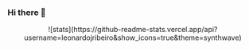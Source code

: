 ### Hi there 👋
<p align="center"> ![stats](https://github-readme-stats.vercel.app/api?username=leonardojribeiro&show_icons=true&theme=synthwave) </p>

<!--
**LeonardoJRibeiro/leonardojribeiro** is a ✨ _special_ ✨ repository because its `README.md` (this file) appears on your GitHub profile.

Here are some ideas to get you started:

- 🔭 I’m currently working on ...
- 🌱 I’m currently learning ...
- 👯 I’m looking to collaborate on ...
- 🤔 I’m looking for help with ...
- 💬 Ask me about ...
- 📫 How to reach me: ...
- 😄 Pronouns: ...
- ⚡ Fun fact: ...
-->
